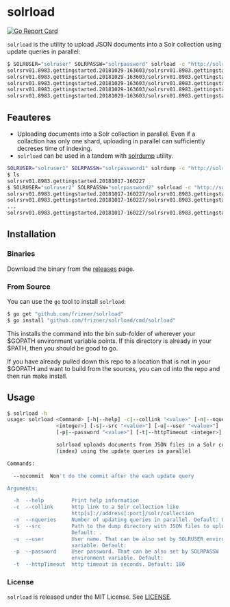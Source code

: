 # solrload
[![Go Report Card](https://goreportcard.com/badge/github.com/frizner/solrload)](https://goreportcard.com/report/github.com/frizner/solrload)

`solrload` is the utility to upload JSON documents into a Solr collection using update queries in parallel:
```sh
$ SOLRUSER="solruser" SOLRPASSW="solrpassword" solrload -c "http://solrsrv02:8983/solr/gettingstarted" -s "solrsrv01.8983.gettingstarted.20181029-163603"
solrsrv01.8983.gettingstarted.20181029-163603/solrsrv01.8983.gettingstarted.5.json is uploaded (1/5)
solrsrv01.8983.gettingstarted.20181029-163603/solrsrv01.8983.gettingstarted.3.json is uploaded (2/5)
solrsrv01.8983.gettingstarted.20181029-163603/solrsrv01.8983.gettingstarted.1.json is uploaded (3/5)
solrsrv01.8983.gettingstarted.20181029-163603/solrsrv01.8983.gettingstarted.2.json is uploaded (4/5)
solrsrv01.8983.gettingstarted.20181029-163603/solrsrv01.8983.gettingstarted.4.json is uploaded (5/5)
```

## Feauteres
- Uploading documents into a Solr collection in parallel. Even if a collaction has only one shard, uploading in parallel can sufficiently decreses time of indexing.
- `solrload` can be used in a tandem with [solrdump](https://github.com/frizner/solrdump) utility.
```sh
SOLRUSER="solruser1" SOLRPASSW="solrpassword1" solrdump -c "http://solrsrv01:8983/solr/gettingstarted" -r 50000 -s "id asc"
$ ls
solrsrv01.8983.gettingstarted.20181017-160227
$ SOLRUSER="solruser2" SOLRPASSW="solrpassword2" solrload -c "http://solrsrv02:8983/solr/gettingstarted" -s "solrsrv01.8983.gettingstarted.20181017-160227"
solrsrv01.8983.gettingstarted.20181017-160227/solrsrv01.8983.gettingstarted.2.json is uploaded (1/523)
solrsrv01.8983.gettingstarted.20181017-160227/solrsrv01.8983.gettingstarted.1.json is uploaded (2/523)
...
solrsrv01.8983.gettingstarted.20181017-160227/solrsrv01.8983.gettingstarted.523.json is uploaded (523/523)
```

## Installation
### Binaries
Download the binary from the [releases](https://github.com/frizner/solrload/releases) page.
### From Source
You can use the `go` tool to install `solrload`:
```sh
$ go get "github.com/frizner/solrload"
$ go install "github.com/frizner/solrload/cmd/solrload"
```
This installs the command into the bin sub-folder of wherever your $GOPATH environment variable points. If this directory is already in your $PATH, then you should be good to go.

If you have already pulled down this repo to a location that is not in your $GOPATH and want to build from the sources, you can cd into the repo and then run make install.

## Usage
```sh
$ solrload -h
usage: solrload <Command> [-h|--help] -c|--collink "<value>" [-n|--nqueries
                <integer>] [-s|--src "<value>"] [-u|--user "<value>"]
                [-p|--password "<value>"] [-t|--httpTimeout <integer>]

                solrload uploads documents from JSON files in a Solr collection
                (index) using the update queries in parallel 

Commands:

  --nocommit  Won't do the commit after the each update query

Arguments:

  -h  --help         Print help information
  -c  --collink      http link to a Solr collection like
                     http[s]://address[:port]/solr/collection
  -n  --nqueries     Number of updating queries in parallel. Default: 8
  -s  --src          Path to the dump directory with JSON files to upload.
                     Default: .
  -u  --user         User name. That can be also set by SOLRUSER environment
                     variable. Default: 
  -p  --password     User password. That can be also set by SOLRPASSW
                     environment variable. Default: 
  -t  --httpTimeout  http timeout in seconds. Default: 180
```

### License
`solrload` is released under the MIT License. See [LICENSE](https://github.com/frizner/solrload/blob/master/LICENSE).
